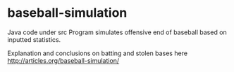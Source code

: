 # baseball-simulation
Java code under src
Program simulates offensive end of baseball based on inputted statistics.

Explanation and conclusions on batting and stolen bases here http://articles.org/baseball-simulation/
